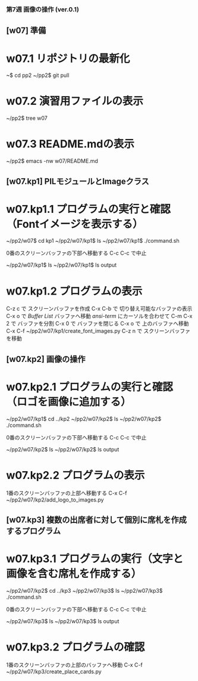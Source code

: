 ### 第7週 画像の操作 (ver.0.1) ###

## [w07] 準備 ##

# w07.1 リポジトリの最新化
~$ cd pp2
~/pp2$ git pull

# w07.2 演習用ファイルの表示
~/pp2$ tree w07

# w07.3 README.mdの表示
~/pp2$ emacs -nw w07/README.md

## [w07.kp1] PILモジュールとImageクラス ##

# w07.kp1.1 プログラムの実行と確認（Fontイメージを表示する）
~/pp2/w07$ cd kp1
~/pp2/w07/kp1$ ls
~/pp2/w07/kp1$ ./command.sh

0番のスクリーンバッファの下部へ移動する
C-c C-c で中止

~/pp2/w07/kp1$ ls
~/pp2/w07/kp1$ ls output

# w07.kp1.2 プログラムの表示
C-z c で スクリーンバッファを作成
C-x C-b で 切り替え可能なバッファの表示
C-x o で *Buffer List* バッファへ移動
*ansi-term* にカーソルを合わせて C-m
C-x 2 で バッファを分割
C-x 0 で バッファを閉じる
C-x o で 上のバッファへ移動
C-x C-f ~/pp2/w07/kp1/create_font_images.py
C-z n で スクリーンバッファを移動

## [w07.kp2] 画像の操作 ##

# w07.kp2.1 プログラムの実行と確認（ロゴを画像に追加する）
~/pp2/w07/kp1$ cd ../kp2
~/pp2/w07/kp2$ ls
~/pp2/w07/kp2$ ./command.sh

0番のスクリーンバッファの下部へ移動する
C-c C-c で中止

~/pp2/w07/kp2$ ls
~/pp2/w07/kp2$ ls output

# w07.kp2.2 プログラムの表示
1番のスクリーンバッファの上部へ移動する
C-x C-f ~/pp2/w07/kp2/add_logo_to_images.py

## [w07.kp3] 複数の出席者に対して個別に席札を作成するプログラム ##

# w07.kp3.1 プログラムの実行（文字と画像を含む席札を作成する）
~/pp2/w07/kp2$ cd ../kp3
~/pp2/w07/kp3$ ls
~/pp2/w07/kp3$ ./command.sh

0番のスクリーンバッファの下部へ移動する
C-c C-c で中止

~/pp2/w07/kp3$ ls
~/pp2/w07/kp3$ ls output

# w07.kp3.2 プログラムの確認
1番のスクリーンバッファの上部のバッファへ移動
C-x C-f ~/pp2/w07/kp3/create_place_cards.py
